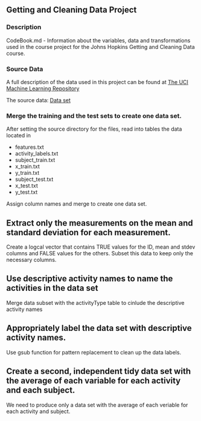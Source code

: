 ## Getting and Cleaning Data Project


### Description
CodeBook.md - Information about the variables, data and transformations used in the course project for the Johns Hopkins Getting and Cleaning Data course.

### Source Data
A full description of the data used in this project can be found at [The UCI Machine Learning Repository](http://archive.ics.uci.edu/ml/datasets/Human+Activity+Recognition+Using+Smartphones)

The source data: [Data set](https://d396qusza40orc.cloudfront.net/getdata%2Fprojectfiles%2FUCI%20HAR%20Dataset.zip)

### Merge the training and the test sets to create one data set.
After setting the source directory for the files, read into tables the data located in
- features.txt
- activity_labels.txt
- subject_train.txt
- x_train.txt
- y_train.txt
- subject_test.txt
- x_test.txt
- y_test.txt

Assign column names and merge to create one data set.

## Extract only the measurements on the mean and standard deviation for each measurement. 
Create a logcal vector that contains TRUE values for the ID, mean and stdev columns and FALSE values for the others.
Subset this data to keep only the necessary columns.

## Use descriptive activity names to name the activities in the data set
Merge data subset with the activityType table to cinlude the descriptive activity names

## Appropriately label the data set with descriptive activity names.
Use gsub function for pattern replacement to clean up the data labels.

## Create a second, independent tidy data set with the average of each variable for each activity and each subject. 
   We need to produce only a data set with the average of each veriable for each activity and subject.